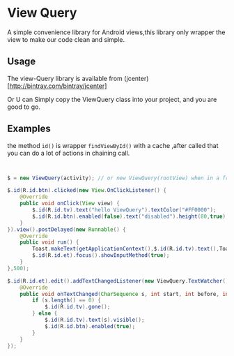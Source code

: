 # View Query

A simple convenience library for Android views,this library only wrapper the view to make our code clean and simple.
 
 ## Usage
 
 The view-Query library is available from (jcenter)[http://bintray.com/bintray/jcenter]
 
 Or U can Simply copy the ViewQuery class into your project,  and you are good to go.
 
 ## Examples
 
 the method `id()` is wrapper `findViewById()` with a cache ,after called that you can do a lot of actions in chaining call.
 
 ``` java
 
 
 $ = new ViewQuery(activity); // or new ViewQuery(rootView) when in a fragment or inflate a view
 
 $.id(R.id.btn).clicked(new View.OnClickListener() {
     @Override
     public void onClick(View view) {
         $.id(R.id.tv).text("hello ViewQuery").textColor("#FF0000");
         $.id(R.id.btn).enabled(false).text("disabled").height(80,true);
     }
 }).view().postDelayed(new Runnable() {
     @Override
     public void run() {
         Toast.makeText(getApplicationContext(),$.id(R.id.tv).text(),Toast.LENGTH_SHORT).show();
         $.id(R.id.et).focus().showInputMethod(true);
     }
 },500);

 $.id(R.id.et).edit().addTextChangedListener(new ViewQuery.TextWatcher(){
     @Override
     public void onTextChanged(CharSequence s, int start, int before, int count) {
         if (s.length() == 0) {
             $.id(R.id.tv).gone();
         } else {
             $.id(R.id.tv).text(s).visible();
             $.id(R.id.btn).enabled(true);
         }
     }
 });
         
 
 ```